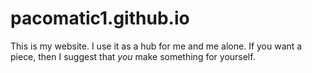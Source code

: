 # pacomatic1.github.io
This is my website. I use it as a hub for me and me alone.
If you want a piece, then I suggest that _you_ make something for yourself.
